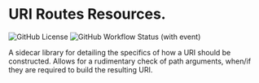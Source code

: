 # URI Routes Resources.
![GitHub License](https://img.shields.io/github/license/WilkinsonK/uri_routes)
![GitHub Workflow Status (with event)](https://img.shields.io/github/actions/workflow/status/WilkinsonK/uri_routes/rust.yml)

A sidecar library for detailing the specifics of how a URI should
be constructed.
Allows for a rudimentary check of path arguments, when/if they are
required to build the resulting URI.
